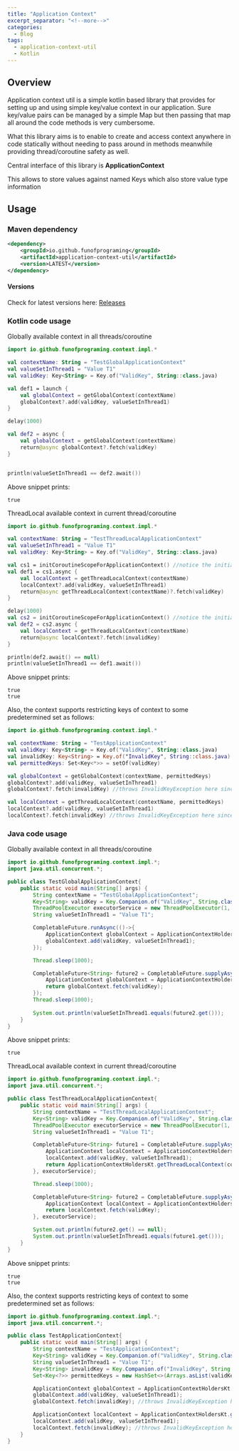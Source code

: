```yaml
---
title: "Application Context"
excerpt_separator: "<!--more-->"
categories:
  - Blog
tags:
  - application-context-util
  - Kotlin
---
```

## Overview

Application context util is a simple kotlin based library that provides for setting up and using simple key/value context in our application.
Sure key/value pairs can be managed by a simple Map but then passing that map all around the code methods is very cumbersome.

What this library aims is to enable to create and access context anywhere in code statically without needing to pass around in methods meanwhile providing thread/coroutine safety as well.

Central interface of this library is **ApplicationContext**

This allows to store values against named Keys which also store value type information

## Usage

### Maven dependency

```xml
<dependency>
    <groupId>io.github.funofprograming</groupId>
    <artifactId>application-context-util</artifactId>
    <version>LATEST</version>
</dependency>
```

#### Versions
Check for latest versions here: [Releases](https://github.com/funofprograming/application-context-util/releases)

### Kotlin code usage

Globally available context in all threads/coroutine

```kotlin
import io.github.funofprograming.context.impl.*

val contextName: String = "TestGlobalApplicationContext"
val valueSetInThread1 = "Value T1"
val validKey: Key<String> = Key.of("ValidKey", String::class.java)

val def1 = launch {
    val globalContext = getGlobalContext(contextName)
    globalContext?.add(validKey, valueSetInThread1)
}

delay(1000)

val def2 = async {
    val globalContext = getGlobalContext(contextName)
    return@async globalContext?.fetch(validKey)
}


println(valueSetInThread1 == def2.await())
```

Above snippet prints:

```text
true
```

ThreadLocal available context in current thread/coroutine

```kotlin
import io.github.funofprograming.context.impl.*

val contextName: String = "TestThreadLocalApplicationContext"
val valueSetInThread1 = "Value T1"
val validKey: Key<String> = Key.of("ValidKey", String::class.java)

val cs1 = initCoroutineScopeForApplicationContext() //notice the initialization of coroutine scope in case we plan to use a thread local context inside a coroutine
val def1 = cs1.async {
    val localContext = getThreadLocalContext(contextName)
    localContext?.add(validKey, valueSetInThread1)
    return@async getThreadLocalContext(contextName)?.fetch(validKey)
}

delay(1000)
val cs2 = initCoroutineScopeForApplicationContext() //notice the initialization of coroutine scope in case we plan to use a thread local context inside a coroutine
val def2 = cs2.async {
    val localContext = getThreadLocalContext(contextName)
    return@async localContext?.fetch(invalidKey)
}

println(def2.await() == null)
println(valueSetInThread1 == def1.await())
```

Above snippet prints:

```text
true
true
```

Also, the context supports restricting keys of context to some predetermined set as follows:

```kotlin
import io.github.funofprograming.context.impl.*

val contextName: String = "TestApplicationContext"
val validKey: Key<String> = Key.of("ValidKey", String::class.java)
val invalidKey: Key<String> = Key.of("InvalidKey", String::class.java)
val permittedKeys: Set<Key<*>> = setOf(validKey)

val globalContext = getGlobalContext(contextName, permittedKeys)
globalContext?.add(validKey, valueSetInThread1)
globalContext?.fetch(invalidKey) //throws InvalidKeyException here since invalidKey is not part of permittedKeys

val localContext = getThreadLocalContext(contextName, permittedKeys)
localContext?.add(validKey, valueSetInThread1)
localContext?.fetch(invalidKey) //throws InvalidKeyException here since invalidKey is not part of permittedKeys
```

### Java code usage

Globally available context in all threads/coroutine

```java
import io.github.funofprograming.context.impl.*;
import java.util.concurrent.*;

public class TestGlobalApplicationContext{
    public static void main(String[] args) {
        String contextName = "TestGlobalApplicationContext";
        Key<String> validKey = Key.Companion.of("ValidKey", String.class);
        ThreadPoolExecutor executorService = new ThreadPoolExecutor(1, 1, 1L, TimeUnit.MILLISECONDS, new LinkedBlockingQueue<Runnable>());
        String valueSetInThread1 = "Value T1";

        CompletableFuture.runAsync(()->{
            ApplicationContext globalContext = ApplicationContextHoldersKt.getGlobalContext(contextName);
            globalContext.add(validKey, valueSetInThread1);
        });

        Thread.sleep(1000);

        CompletableFuture<String> future2 = CompletableFuture.supplyAsync(()->{
            ApplicationContext globalContext = ApplicationContextHoldersKt.getGlobalContext(contextName);
            return globalContext.fetch(validKey);
        });
        Thread.sleep(1000);
        
        System.out.println(valueSetInThread1.equals(future2.get()));
    }    
}
```

Above snippet prints:

```text
true
```

ThreadLocal available context in current thread/coroutine

```java
import io.github.funofprograming.context.impl.*;
import java.util.concurrent.*;

public class TestThreadLocalApplicationContext{
    public static void main(String[] args) {
        String contextName = "TestThreadLocalApplicationContext";
        Key<String> validKey = Key.Companion.of("ValidKey", String.class);
        ThreadPoolExecutor executorService = new ThreadPoolExecutor(1, 1, 1L, TimeUnit.MILLISECONDS, new LinkedBlockingQueue<Runnable>());
        String valueSetInThread1 = "Value T1";

        CompletableFuture<String> future1 = CompletableFuture.supplyAsync(()->{
            ApplicationContext localContext = ApplicationContextHoldersKt.getThreadLocalContext(contextName);
            localContext.add(validKey, valueSetInThread1);
            return ApplicationContextHoldersKt.getThreadLocalContext(contextName).fetch(validKey);
        }, executorService);

        Thread.sleep(1000);

        CompletableFuture<String> future2 = CompletableFuture.supplyAsync(()->{
            ApplicationContext localContext = ApplicationContextHoldersKt.getThreadLocalContext(contextName);
            return localContext.fetch(validKey);
        }, executorService);

        System.out.println(future2.get() == null);
        System.out.println(valueSetInThread1.equals(future1.get()));
    }
}
```

Above snippet prints:

```text
true
true
```

Also, the context supports restricting keys of context to some predetermined set as follows:

```java
import io.github.funofprograming.context.impl.*;
import java.util.concurrent.*;

public class TestApplicationContext{
    public static void main(String[] args) {
        String contextName = "TestApplicationContext";
        Key<String> validKey = Key.Companion.of("ValidKey", String.class);
        String valueSetInThread1 = "Value T1";
        Key<String> invalidKey = Key.Companion.of("InvalidKey", String.class);
        Set<Key<?>> permittedKeys = new HashSet<>(Arrays.asList(validKey));

        ApplicationContext globalContext = ApplicationContextHoldersKt.getGlobalContext(contextName, permittedKeys);
        globalContext.add(validKey, valueSetInThread1);
        globalContext.fetch(invalidKey); //throws InvalidKeyException here since invalidKey is not part of permittedKeys

        ApplicationContext localContext = ApplicationContextHoldersKt.getThreadLocalContext(contextName, permittedKeys);
        localContext.add(validKey, valueSetInThread1);
        localContext.fetch(invalidKey); //throws InvalidKeyException here since invalidKey is not part of permittedKeys
    }
}
```